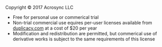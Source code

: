 Copyright © 2017 Acrosync LLC

* Free for personal use or commerical trial
* Non-trial commercial use equires per-user licenses available from [duplicacy.com](https://duplicacy.com/customer) at a cost of $20 per year
* Modification and redistribution are permitted, but commerical use of derivative works is subject to the same requirements of this license
